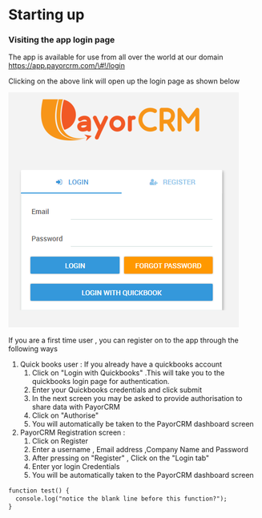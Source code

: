 # Starting up

### Visiting the app login page

The app is available for use from all over the world at our domain [https://app.payorcrm.com/\#!/login ](https://app.payorcrm.com/#!/login)

Clicking on the above link will open up the login page as shown below

![](/assets/loginscreen.PNG)

If you are a first time user , you can register on to the app through the following ways

1. Quick books user : If you already have a quickbooks account 
   1. Click on "Login with Quickbooks" .This will take you to the quickbooks login page for authentication.
   2. Enter your Quickbooks credentials and click submit
   3. In the next screen you may be asked to provide authorisation to share data with PayorCRM
   4. Click on "Authorise"
   5. You will automatically be taken to the PayorCRM dashboard screen
2. PayorCRM Registration screen : 
   1. Click on Register
   2. Enter a username , Email address ,Company Name and Password
   3. After pressing on "Register" , Click on the "Login tab" 
   4. Enter yor login Credentials
   5. You will be automatically taken to the PayorCRM dashboard screen






```
function test() {
  console.log("notice the blank line before this function?");
}
```



